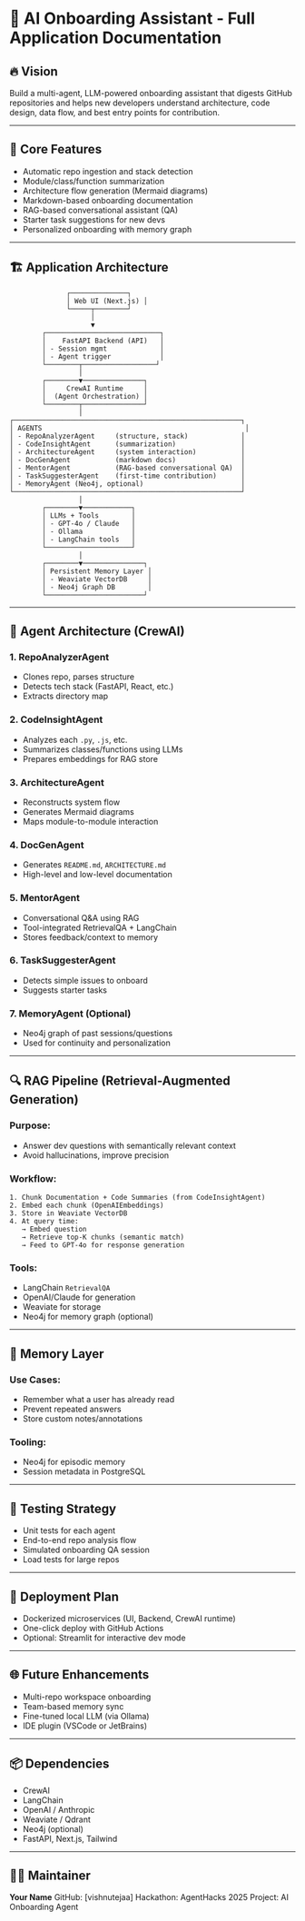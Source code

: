 # 📘 AI Onboarding Assistant - Full Application Documentation

## 🔥 Vision

Build a multi-agent, LLM-powered onboarding assistant that digests GitHub repositories and helps new developers understand architecture, code design, data flow, and best entry points for contribution.

---

## 🧩 Core Features

* Automatic repo ingestion and stack detection
* Module/class/function summarization
* Architecture flow generation (Mermaid diagrams)
* Markdown-based onboarding documentation
* RAG-based conversational assistant (QA)
* Starter task suggestions for new devs
* Personalized onboarding with memory graph

---

## 🏗️ Application Architecture

```
              ┌──────────────┐
              │ Web UI (Next.js) │
              └─────┬────────┘
                    │
                    ▼
        ┌────────────────────────────┐
        │    FastAPI Backend (API)   │
        │ - Session mgmt             │
        │ - Agent trigger            │
        └────────┬──────────────────┘
                 │
        ┌────────▼───────────────┐
        │     CrewAI Runtime     │
        │  (Agent Orchestration) │
        └────────┬───────────────┘
                 │
┌────────────────────────────────────────────────────────┐
│ AGENTS                                                  │
│ - RepoAnalyzerAgent     (structure, stack)             │
│ - CodeInsightAgent      (summarization)                │
│ - ArchitectureAgent     (system interaction)           │
│ - DocGenAgent           (markdown docs)                │
│ - MentorAgent           (RAG-based conversational QA)  │
│ - TaskSuggesterAgent    (first-time contribution)      │
│ - MemoryAgent (Neo4j, optional)                        │
└────────────────────────────────────────────────────────┘
                 │
        ┌────────▼────────────┐
        │ LLMs + Tools        │
        │ - GPT-4o / Claude   │
        │ - Ollama            │
        │ - LangChain tools   │
        └─────────────────────┘
                 │
        ┌────────▼───────────────┐
        │ Persistent Memory Layer │
        │ - Weaviate VectorDB     │
        │ - Neo4j Graph DB        │
        └────────────────────────┘
```

---

## 🤖 Agent Architecture (CrewAI)

### 1. RepoAnalyzerAgent

* Clones repo, parses structure
* Detects tech stack (FastAPI, React, etc.)
* Extracts directory map

### 2. CodeInsightAgent

* Analyzes each `.py`, `.js`, etc.
* Summarizes classes/functions using LLMs
* Prepares embeddings for RAG store

### 3. ArchitectureAgent

* Reconstructs system flow
* Generates Mermaid diagrams
* Maps module-to-module interaction

### 4. DocGenAgent

* Generates `README.md`, `ARCHITECTURE.md`
* High-level and low-level documentation

### 5. MentorAgent

* Conversational Q\&A using RAG
* Tool-integrated RetrievalQA + LangChain
* Stores feedback/context to memory

### 6. TaskSuggesterAgent

* Detects simple issues to onboard
* Suggests starter tasks

### 7. MemoryAgent (Optional)

* Neo4j graph of past sessions/questions
* Used for continuity and personalization

---

## 🔍 RAG Pipeline (Retrieval-Augmented Generation)

### Purpose:

* Answer dev questions with semantically relevant context
* Avoid hallucinations, improve precision

### Workflow:

```
1. Chunk Documentation + Code Summaries (from CodeInsightAgent)
2. Embed each chunk (OpenAIEmbeddings)
3. Store in Weaviate VectorDB
4. At query time:
   → Embed question
   → Retrieve top-K chunks (semantic match)
   → Feed to GPT-4o for response generation
```

### Tools:

* LangChain `RetrievalQA`
* OpenAI/Claude for generation
* Weaviate for storage
* Neo4j for memory graph (optional)

---

## 🧠 Memory Layer

### Use Cases:

* Remember what a user has already read
* Prevent repeated answers
* Store custom notes/annotations

### Tooling:

* Neo4j for episodic memory
* Session metadata in PostgreSQL

---

## 🧪 Testing Strategy

* Unit tests for each agent
* End-to-end repo analysis flow
* Simulated onboarding QA session
* Load tests for large repos

---

## 🚀 Deployment Plan

* Dockerized microservices (UI, Backend, CrewAI runtime)
* One-click deploy with GitHub Actions
* Optional: Streamlit for interactive dev mode

---

## 🌐 Future Enhancements

* Multi-repo workspace onboarding
* Team-based memory sync
* Fine-tuned local LLM (via Ollama)
* IDE plugin (VSCode or JetBrains)

---

## 📦 Dependencies

* CrewAI
* LangChain
* OpenAI / Anthropic
* Weaviate / Qdrant
* Neo4j (optional)
* FastAPI, Next.js, Tailwind

---

## 🧑‍💻 Maintainer

**Your Name**
GitHub: \[vishnutejaa]
Hackathon: AgentHacks 2025
Project: AI Onboarding Agent
